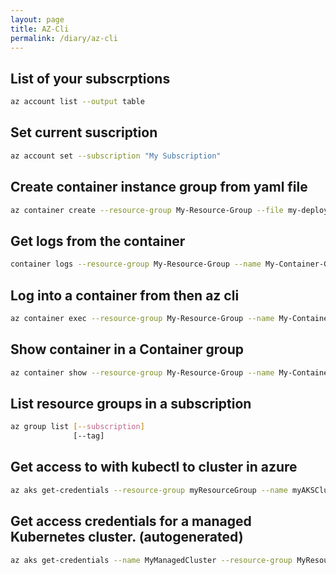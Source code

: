 ```yaml
---
layout: page
title: AZ-Cli
permalink: /diary/az-cli
---
```


## List of your subscrptions
```bash
az account list --output table
```
## Set current suscription
```bash
az account set --subscription "My Subscription"
```
## Create container instance group from yaml file
```bash
az container create --resource-group My-Resource-Group --file my-deploy-file.yaml
```
## Get logs from the container
```bash
container logs --resource-group My-Resource-Group --name My-Container-Group-name --container-name My-Container-Name
```
## Log into a container from then az cli
```bash
az container exec --resource-group My-Resource-Group --name My-Container-Group-name --container-name My-Container-Nam --exec-command "/bin/bash"
```
## Show container in a Container group
```bash
az container show --resource-group My-Resource-Group --name My-Container-Group-name --output table
```

## List resource groups in a subscription
```bash
az group list [--subscription]
              [--tag]
```

## Get access to with kubectl to cluster in azure
```bash
az aks get-credentials --resource-group myResourceGroup --name myAKSCluster
```
## Get access credentials for a managed Kubernetes cluster. (autogenerated)
```bash
az aks get-credentials --name MyManagedCluster --resource-group MyResourceGroup
```
